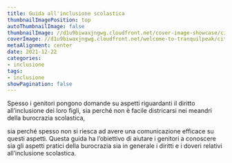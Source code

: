 ```yaml
---
title: Guida all'inclusione scolastica
thumbnailImagePosition: top
autoThumbnailImage: false
thumbnailImage: //d1u9biwaxjngwg.cloudfront.net/cover-image-showcase/city-750.jpg
coverImage: //d1u9biwaxjngwg.cloudfront.net/welcome-to-tranquilpeak/city.jpg
metaAlignment: center
date: 2021-12-22
categories:
- inclusione
tags:
- inclusione
showPagination: false
---
```


Spesso i genitori pongono domande su aspetti riguardanti il diritto all’inclusione dei loro figli, sia perché non è facile districarsi nei meandri della burocrazia scolastica, 

<!--more-->
sia perché spesso non si riesca ad avere una comunicazione efficace su questi aspetti. Questa guida ha l’obiettivo di aiutare i genitori a conoscere sia gli aspetti pratici della burocrazia sia in generale i diritti e i doveri relativi all’inclusione scolastica.
